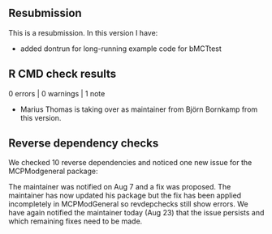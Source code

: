## Resubmission
This is a resubmission. In this version I have:

* added dontrun for long-running example code for bMCTtest
  
## R CMD check results

0 errors | 0 warnings | 1 note

* Marius Thomas is taking over as maintainer from Björn Bornkamp from this version.

## Reverse dependency checks

We checked 10 reverse dependencies and noticed one new issue for the MCPModgeneral package:

The maintainer was notified on Aug 7 and a fix was proposed. The maintainer has now updated his package but the fix has been applied incompletely in MCPModGeneral so revdepchecks still show errors. We have again notified the maintainer today (Aug 23) that the issue persists and which remaining fixes need to be made.

